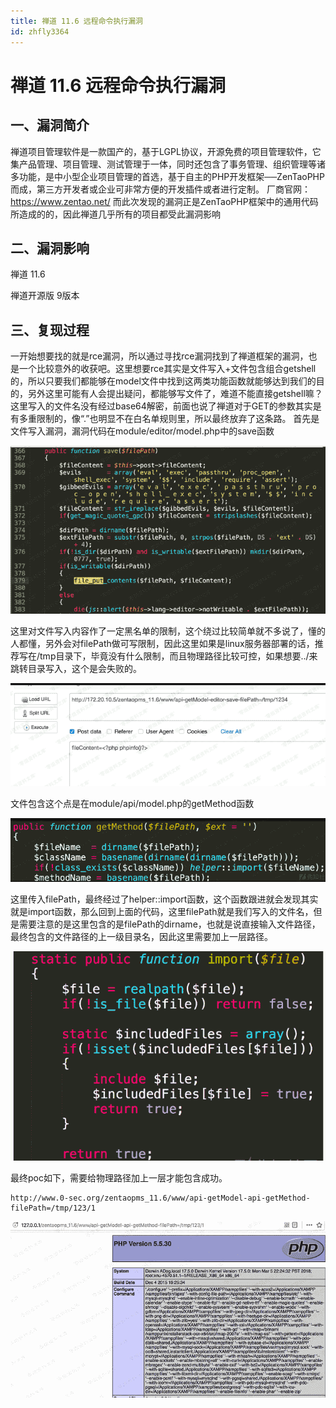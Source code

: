 ```yaml
---
title: 禅道 11.6 远程命令执行漏洞
id: zhfly3364
---
```


# 禅道 11.6 远程命令执行漏洞

## 一、漏洞简介

禅道项目管理软件是一款国产的，基于LGPL协议，开源免费的项目管理软件，它集产品管理、项目管理、测试管理于一体，同时还包含了事务管理、组织管理等诸多功能，是中小型企业项目管理的首选，基于自主的PHP开发框架──ZenTaoPHP而成，第三方开发者或企业可非常方便的开发插件或者进行定制。
厂商官网：https://www.zentao.net/
而此次发现的漏洞正是ZenTaoPHP框架中的通用代码所造成的的，因此禅道几乎所有的项目都受此漏洞影响

## 二、漏洞影响

禅道 11.6

禅道开源版 9版本

## 三、复现过程

一开始想要找的就是rce漏洞，所以通过寻找rce漏洞找到了禅道框架的漏洞，也是一个比较意外的收获吧。这里想要rce其实是文件写入+文件包含组合getshell的，所以只要我们都能够在model文件中找到这两类功能函数就能够达到我们的目的，另外这里可能有人会提出疑问，都能够写文件了，难道不能直接getshell嘛？这里写入的文件名没有经过base64解密，前面也说了禅道对于GET的参数其实是有多重限制的，像“.”也明显不在白名单规则里，所以最终放弃了这条路。
首先是文件写入漏洞，漏洞代码在module/editor/model.php中的save函数

![image](../img/0c7ac90311b24c9ab6eb1ac0b7fb4df7.png)

这里对文件写入内容作了一定黑名单的限制，这个绕过比较简单就不多说了，懂的人都懂，另外会对filePath做可写限制，因此这里如果是linux服务器部署的话，推荐写在/tmp目录下，毕竟没有什么限制，而且物理路径比较可控，如果想要../来跳转目录写入，这个是会失败的。

![image](../img/8663f37f46f1240654a24aa2f8af955d.png)

文件包含这个点是在module/api/model.php的getMethod函数

![image](../img/5358d8e12726248a86ad5fc8f7a40f64.png)

这里传入filePath，最终经过了helper::import函数，这个函数跟进就会发现其实就是import函数，那么回到上面的代码，这里filePath就是我们写入的文件名，但是需要注意的是这里包含的是filePath的dirname，也就是说直接输入文件路径，最终包含的文件路径的上一级目录名，因此这里需要加上一层路径。

![image](../img/2e5f0882d5f6a1dac6d13459ba0fa6f0.png)

最终poc如下，需要给物理路径加上一层才能包含成功。

```
http://www.0-sec.org/zentaopms_11.6/www/api-getModel-api-getMethod-filePath=/tmp/123/1 
```

![image](../img/04df516b1a8cba287c912dae6ebcdfcc.png)